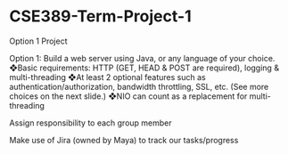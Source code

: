 # CSE389-Term-Project-1
Option 1 Project


Option 1: Build a web server using Java, or any language of your choice.
❖Basic requirements: HTTP (GET, HEAD & POST are required), logging
& multi-threading
❖At least 2 optional features such as authentication/authorization,
bandwidth throttling, SSL, etc. (See more choices on the next slide.)
❖NIO can count as a replacement for multi-threading

Assign responsibility to each group member

Make use of Jira (owned by Maya) to track our tasks/progress

